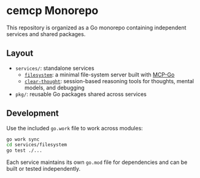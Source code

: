 # cemcp Monorepo

This repository is organized as a Go monorepo containing independent services and shared packages.

## Layout

- `services/`: standalone services
  - [`filesystem`](services/filesystem/): a minimal file-system server built with [MCP-Go](https://github.com/mark3labs/mcp-go)
  - [`clear-thought`](services/clear-thought/): session-based reasoning tools for thoughts, mental models, and debugging
- `pkg/`: reusable Go packages shared across services

## Development

Use the included `go.work` file to work across modules:

```bash
go work sync
cd services/filesystem
go test ./...
```

Each service maintains its own `go.mod` file for dependencies and can be built or tested independently.
